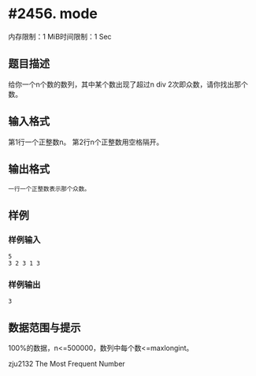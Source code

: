 # #2456. mode

内存限制：1 MiB时间限制：1 Sec

## 题目描述

给你一个n个数的数列，其中某个数出现了超过n div 2次即众数，请你找出那个数。

## 输入格式

第1行一个正整数n。
第2行n个正整数用空格隔开。

## 输出格式

    一行一个正整数表示那个众数。

## 样例

### 样例输入

    
    5
    3 2 3 1 3
    
    

### 样例输出

    
    3
    
    

## 数据范围与提示

100%的数据，n<=500000，数列中每个数<=maxlongint。

zju2132 The Most Frequent Number
